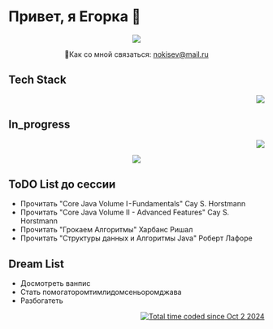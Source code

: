 # Привет, я Егорка 👋

<p align='center'>
 <a href="https://t.me/nokisssev"><img target="_blank" src="https://img.shields.io/badge/Telegram-2CA5E0?style=for-the-badge&logo=telegram&logoColor=white"></a>
</p>
<p align='center'>  
 📧Как со мной связаться: <a href="mailto:nokisev@mail.ru">nokisev@mail.ru</a>
</p>

<h2>Tech Stack</h2>
<p align = 'right'>
 <a href="https://github.com/nokisev">
  <img src="https://skillicons.dev/icons?i=java,spring,postgres,git,docker">
 </a>
</p>
<h2>In_progress</h2>
<p align = 'right'>
 <a href="https://github.com/nokisev">
  <img src="https://skillicons.dev/icons?i=redis,kafka,elasticsearch,mongodb">
 </a>
</p>
<p  align='center'>
 <img src="https://i.pinimg.com/originals/49/06/59/490659714c77ed847802d29f3cf34100.gif">
</p>
<h2>ToDO List до сессии</h2>
<ul>
 <li>Прочитать "Core Java Volume I - Fundamentals" Cay S. Horstmann</li>
 <li>Прочитать "Core Java Volume II - Advanced Features" Cay S. Horstmann</li>
 
 <li>Прочитать "Грокаем Алгоритмы" Харбанс Ришал</li>
 <li>Прочитать "Структуры данных и Алгоритмы Java" Роберт Лафоре</li>
</ul>
<h2>Dream List</h2>
<ul>
 <li>Досмотреть ванпис</li>
 <li>Стать помогаторомтимлидомсеньоромджава</li>
 <li>Разбогатеть</li>
</ul>
<p align="right">
 <a href="https://wakatime.com/@6c8b5a41-3319-4bff-960c-e202aea18a81"><img src="https://wakatime.com/badge/user/6c8b5a41-3319-4bff-960c-e202aea18a81.svg" alt="Total time coded since Oct 2 2024" /></a>
</p>



